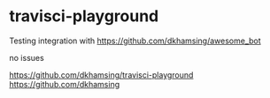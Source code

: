 # travisci-playground

Testing integration with https://github.com/dkhamsing/awesome_bot

no issues

https://github.com/dkhamsing/travisci-playground
https://github.com/dkhamsing
